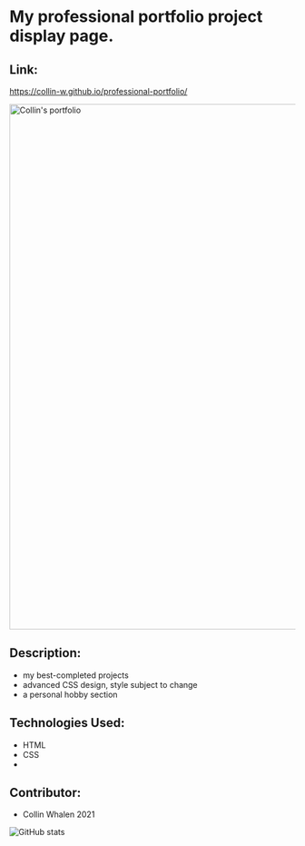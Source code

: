 # My professional portfolio project display page.

## Link:
https://collin-w.github.io/professional-portfolio/

<img width="925" alt="Collin's portfolio" src="https://user-images.githubusercontent.com/88279562/131254389-4b624bdd-e4ae-4928-a769-fef27d4b24ff.png">

## Description:
- my best-completed projects
- advanced CSS design, style subject to change
- a personal hobby section

## Technologies Used:
- HTML
- CSS
- 

## Contributor:
- Collin Whalen 2021


<img align="left" alt="GitHub stats" src="https://github-readme-stats.vercel.app/api?username=Collin-W&show_icons=true&hide_border=true"/>
